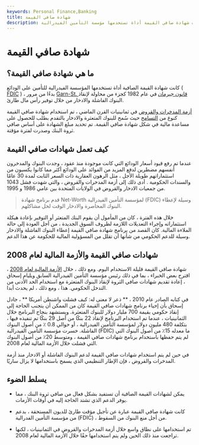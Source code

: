 ```yaml
---
keywords: Personal Finance,Banking
title: شهادة صافي القيمة
description: كانت شهادة صافي القيمة أداة تستخدمها مؤسسة التأمين الفيدرالية (FDIC) بدءًا من عام 1982 كجزء من محاولة إنقاذ البنوك الفاشلة والادخار من خلال توفير رأس المال.
---
```


# شهادة صافي القيمة
## ما هي شهادة صافي القيمة؟

كانت شهادة القيمة الصافية أداة تستخدمها المؤسسة الفيدرالية للتأمين على الودائع ( [FDIC](/fdic) ) ، بدءًا من مرور [Garn-St. قانون جيرمان](/garn-st-germain-depository-institutions-act) في عام 1982 كجزء من محاولة لإنقاذ البنوك الفاشلة والادخار من خلال توفير رأس مال طارئ.

[أزمة المدخرات والقروض](/sl-crisis) في ثمانينيات القرن الماضي ، تم استخدام شهادة صافي القيمة كنوع من [التسامح](/forbearance) حيث سُمح للبنوك المتعثرة والادخار بالتقدم بطلب للحصول على مساعدة مالية في شكل شهادة صافي القيمة. تم تحديد مبلغ الشهادة على أساس صافي ثروة البنك وصدرت لفترة مؤقتة.

## كيف تعمل شهادات صافي القيمة

عندما تم رفع قيود أسعار الودائع التي كانت موجودة منذ عقود ، وجدت البنوك والمدخرون أنفسهم مضطرين لدفع المزيد من الفوائد على الودائع أكثر مما كانوا يكسبون من استثماراتهم طويلة الأجل ، مثل الرهون العقارية ذات السعر الثابت لمدة 30 عامًا والسندات الحكومية . أدى ذلك إلى أزمة المدخرات والقروض ، والتي شهدت فشل 1043 من جمعيات الادخار والقروض في الولايات المتحدة بين عامي 1986 و 1995.

> قدم برنامج شهادة Net-Worth لمؤسسة التأمين الفيدرالية (FDIC) وسيلة لإعطاء البنوك المحاصرة والادخار الوقت لحل مشاكلهم.

>

خلال هذه الفترة ، كان من المأمول أن يقوم البنك المتعثر أو التوفير بإعادة هيكلة استثماراته وإجراء التعديلات اللازمة لظروف السوق الجديدة ، من أجل العودة إلى حالة الملاءة المالية. كان القصد من برنامج شهادة صافي القيمة إعطاء البنوك الفاشلة والادخار وسيلة للدعم الحكومي من شأنها أن تقلل من المسؤولية المالية للحكومة عن هذا الدعم.

## شهادات صافي القيمة والأزمة المالية لعام 2008

شهادة صافي القيمة قليلة الاستخدام اليوم. ومع ذلك ، خلال [الأزمة المالية لعام 2008](/financial-crisis) ، اقترح بعض الخبراء ، بما في ذلك رئيس مؤسسة التأمين الفيدرالية السابق ويليام إسحاق ، إعادة تقديم شهادات صافي الثروة لإنقاذ البنوك المتعثرة مع استخدام الحد الأدنى من التدخل الحكومي. هذا ، ومع ذلك ، لم يحدث أبدا.

في كتابه الصادر عام 2010 ، ** ذعر لا معنى له: كيف فشلت واشنطن أمريكا ** ، جادل إسحاق بأن إحياء برنامج شهادات صافي القيمة كان من الممكن أن يتجنب الحاجة إلى إنقاذ حكومي بقيمة 700 مليار دولار للبنوك المتعثرة. ويستشهد بنجاح البرنامج خلال الثمانينيات ، عندما تم استخدام البرنامج لإنقاذ 22 بنكًا من أصل 29 بنكًا تم تنفيذه فيها ، بتكلفة 480 مليون دولار لمؤسسة التأمين الفيدرالية ، أو حوالي 0.8 ٪ من أصول البنوك الفاشلة. خسرت مؤسسة التأمين الفيدرالية (FDIC) ما معدله 15٪ من أصول البنوك التي لم يتم حفظها باستخدام برنامج شهادات صافي القيمة ، ومتوسط 20٪ من أصول البنوك التي فشلت خلال الأزمة المالية لعام 2008.

في حين لم يتم استخدام شهادات صافي القيمة لدعم البنوك الفاشلة أو الادخار منذ أزمة المدخرات والقروض ، فإن الإطار التنظيمي الذي يسمح باستخدامها لا يزال ساريًا.

## يسلط الضوء

- يمكن لشهادات القيمة الصافية أن تستفيد بشكل فعال من صافي ثروة البنك ، مما يوفر الدعم الذي تشتد الحاجة إليه في أوقات الأزمات.

- كانت شهادة صافي القيمة عبارة عن تأجيل مؤقت طارئ للديون المستحقة ، بدعم من مؤسسة التأمين الفدرالية (FDIC) ، من أجل منع البنوك من السقوط.

- تم استخدامها على نطاق واسع خلال أزمة المدخرات والقروض في الثمانينيات ، لكنها تراجعت منذ ذلك الحين ولم يتم استخدامها حقًا خلال الأزمة المالية لعام 2008.

